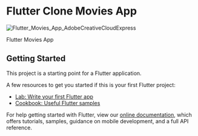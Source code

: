 # Flutter Clone Movies App 

![Flutter_Movies_App_AdobeCreativeCloudExpress](https://user-images.githubusercontent.com/78031893/147875024-f40a9224-9877-4f8d-ba51-8d28fb297f60.gif)

Flutter Movies App

## Getting Started

This project is a starting point for a Flutter application.

A few resources to get you started if this is your first Flutter project:

- [Lab: Write your first Flutter app](https://flutter.dev/docs/get-started/codelab)
- [Cookbook: Useful Flutter samples](https://flutter.dev/docs/cookbook)

For help getting started with Flutter, view our
[online documentation](https://flutter.dev/docs), which offers tutorials,
samples, guidance on mobile development, and a full API reference.

